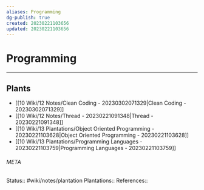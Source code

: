```yaml
---
aliases: Programming
dg-publish: true
created: 20230221103656
updated: 20230221103656
---
```

# Programming
---



## Plants
- [[10 Wiki/12 Notes/Clean Coding - 20230302071329\|Clean Coding - 20230302071329]]
- [[10 Wiki/12 Notes/Thread - 20230221091348\|Thread - 20230221091348]]
- [[10 Wiki/13 Plantations/Object Oriented Programming - 20230221103628\|Object Oriented Programming - 20230221103628]]
- [[10 Wiki/13 Plantations/Programming Languages - 20230221103759\|Programming Languages - 20230221103759]]




###### META
Status:: #wiki/notes/plantation
Plantations:: 
References:: 
